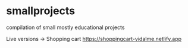 # smallprojects
compilation of small mostly educational projects

Live versions
-> Shopping cart https://shoppingcart-vidalme.netlify.app
